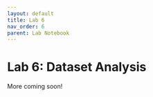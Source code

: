 ```yaml
---
layout: default
title: Lab 6
nav_order: 6
parent: Lab Notebook
---
```

# Lab 6: Dataset Analysis
More coming soon!

